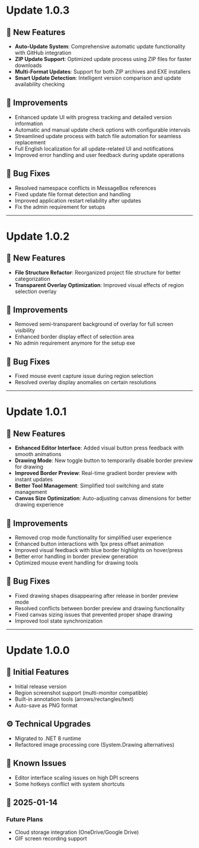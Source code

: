 # Update 1.0.3

## 🎨 New Features
- **Auto-Update System**: Comprehensive automatic update functionality with GitHub integration
- **ZIP Update Support**: Optimized update process using ZIP files for faster downloads
- **Multi-Format Updates**: Support for both ZIP archives and EXE installers
- **Smart Update Detection**: Intelligent version comparison and update availability checking

## 🔧 Improvements
- Enhanced update UI with progress tracking and detailed version information
- Automatic and manual update check options with configurable intervals
- Streamlined update process with batch file automation for seamless replacement
- Full English localization for all update-related UI and notifications
- Improved error handling and user feedback during update operations

## 🐛 Bug Fixes
- Resolved namespace conflicts in MessageBox references
- Fixed update file format detection and handling
- Improved application restart reliability after updates
- Fix the admin requirement for setups

---

# Update 1.0.2

## 🎨 New Features
- **File Structure Refactor**: Reorganized project file structure for better categorization
- **Transparent Overlay Optimization**: Improved visual effects of region selection overlay

## 🔧 Improvements
- Removed semi-transparent background of overlay for full screen visibility
- Enhanced border display effect of selection area
- No admin requirement anymore for the setup exe

## 🐛 Bug Fixes
- Fixed mouse event capture issue during region selection
- Resolved overlay display anomalies on certain resolutions

---

# Update 1.0.1

## 🎨 New Features
- **Enhanced Editor Interface**: Added visual button press feedback with smooth animations
- **Drawing Mode**: New toggle button to temporarily disable border preview for drawing
- **Improved Border Preview**: Real-time gradient border preview with instant updates
- **Better Tool Management**: Simplified tool switching and state management
- **Canvas Size Optimization**: Auto-adjusting canvas dimensions for better drawing experience

## 🔧 Improvements
- Removed crop mode functionality for simplified user experience
- Enhanced button interactions with 1px press offset animation
- Improved visual feedback with blue border highlights on hover/press
- Better error handling in border preview generation
- Optimized mouse event handling for drawing tools

## 🐛 Bug Fixes
- Fixed drawing shapes disappearing after release in border preview mode
- Resolved conflicts between border preview and drawing functionality
- Fixed canvas sizing issues that prevented proper shape drawing
- Improved tool state synchronization

---

# Update 1.0.0

## 🚀 Initial Features
- Initial release version
- Region screenshot support (multi-monitor compatible)
- Built-in annotation tools (arrows/rectangles/text)
- Auto-save as PNG format

## ⚙️ Technical Upgrades
- Migrated to .NET 8 runtime
- Refactored image processing core (System.Drawing alternatives)

## 🐛 Known Issues
- Editor interface scaling issues on high DPI screens
- Some hotkeys conflict with system shortcuts

## 📅 2025-01-14
### Future Plans
- Cloud storage integration (OneDrive/Google Drive)
- GIF screen recording support
